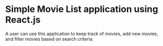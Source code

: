 # Simple Movie List application using React.js

A user can use this application to keep track of movies, add new movies, and filter movies based on search criteria.

